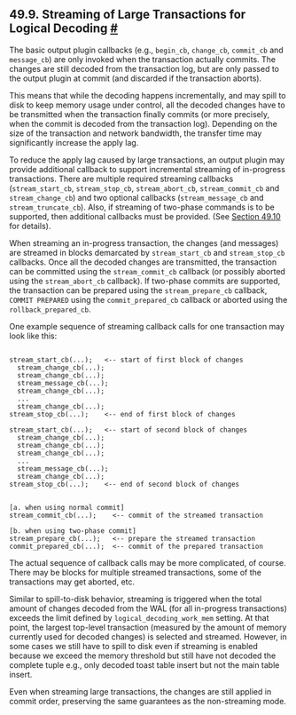 ## 49.9. Streaming of Large Transactions for Logical Decoding [#](#LOGICALDECODING-STREAMING)

The basic output plugin callbacks (e.g., `begin_cb`, `change_cb`, `commit_cb` and `message_cb`) are only invoked when the transaction actually commits. The changes are still decoded from the transaction log, but are only passed to the output plugin at commit (and discarded if the transaction aborts).

This means that while the decoding happens incrementally, and may spill to disk to keep memory usage under control, all the decoded changes have to be transmitted when the transaction finally commits (or more precisely, when the commit is decoded from the transaction log). Depending on the size of the transaction and network bandwidth, the transfer time may significantly increase the apply lag.

To reduce the apply lag caused by large transactions, an output plugin may provide additional callback to support incremental streaming of in-progress transactions. There are multiple required streaming callbacks (`stream_start_cb`, `stream_stop_cb`, `stream_abort_cb`, `stream_commit_cb` and `stream_change_cb`) and two optional callbacks (`stream_message_cb` and `stream_truncate_cb`). Also, if streaming of two-phase commands is to be supported, then additional callbacks must be provided. (See [Section 49.10](logicaldecoding-two-phase-commits "49.10. Two-phase Commit Support for Logical Decoding") for details).

When streaming an in-progress transaction, the changes (and messages) are streamed in blocks demarcated by `stream_start_cb` and `stream_stop_cb` callbacks. Once all the decoded changes are transmitted, the transaction can be committed using the `stream_commit_cb` callback (or possibly aborted using the `stream_abort_cb` callback). If two-phase commits are supported, the transaction can be prepared using the `stream_prepare_cb` callback, `COMMIT PREPARED` using the `commit_prepared_cb` callback or aborted using the `rollback_prepared_cb`.

One example sequence of streaming callback calls for one transaction may look like this:

```

stream_start_cb(...);   <-- start of first block of changes
  stream_change_cb(...);
  stream_change_cb(...);
  stream_message_cb(...);
  stream_change_cb(...);
  ...
  stream_change_cb(...);
stream_stop_cb(...);    <-- end of first block of changes

stream_start_cb(...);   <-- start of second block of changes
  stream_change_cb(...);
  stream_change_cb(...);
  stream_change_cb(...);
  ...
  stream_message_cb(...);
  stream_change_cb(...);
stream_stop_cb(...);    <-- end of second block of changes


[a. when using normal commit]
stream_commit_cb(...);    <-- commit of the streamed transaction

[b. when using two-phase commit]
stream_prepare_cb(...);   <-- prepare the streamed transaction
commit_prepared_cb(...);  <-- commit of the prepared transaction
```

The actual sequence of callback calls may be more complicated, of course. There may be blocks for multiple streamed transactions, some of the transactions may get aborted, etc.

Similar to spill-to-disk behavior, streaming is triggered when the total amount of changes decoded from the WAL (for all in-progress transactions) exceeds the limit defined by `logical_decoding_work_mem` setting. At that point, the largest top-level transaction (measured by the amount of memory currently used for decoded changes) is selected and streamed. However, in some cases we still have to spill to disk even if streaming is enabled because we exceed the memory threshold but still have not decoded the complete tuple e.g., only decoded toast table insert but not the main table insert.

Even when streaming large transactions, the changes are still applied in commit order, preserving the same guarantees as the non-streaming mode.